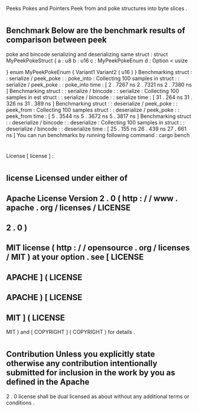 #
Peeks
Pokes
and
Pointers
Peek
from
and
poke
structures
into
byte
slices
.
#
#
Benchmark
Below
are
the
benchmark
results
of
comparison
between
peek
-
poke
and
bincode
serializing
and
deserializing
same
struct
:
struct
MyPeekPokeStruct
{
a
:
u8
b
:
u16
c
:
MyPeekPokeEnum
d
:
Option
<
usize
>
}
enum
MyPeekPokeEnum
{
Variant1
Variant2
(
u16
)
}
Benchmarking
struct
:
:
serialize
/
peek_poke
:
:
poke_into
:
Collecting
100
samples
in
struct
:
:
serialize
/
peek_poke
:
:
poke_into
time
:
[
2
.
7267
ns
2
.
7321
ns
2
.
7380
ns
]
Benchmarking
struct
:
:
serialize
/
bincode
:
:
serialize
:
Collecting
100
samples
in
est
struct
:
:
serialize
/
bincode
:
:
serialize
time
:
[
31
.
264
ns
31
.
326
ns
31
.
389
ns
]
Benchmarking
struct
:
:
deserialize
/
peek_poke
:
:
peek_from
:
Collecting
100
samples
struct
:
:
deserialize
/
peek_poke
:
:
peek_from
time
:
[
5
.
3544
ns
5
.
3672
ns
5
.
3817
ns
]
Benchmarking
struct
:
:
deserialize
/
bincode
:
:
deserialize
:
Collecting
100
samples
in
struct
:
:
deserialize
/
bincode
:
:
deserialize
time
:
[
25
.
155
ns
26
.
439
ns
27
.
661
ns
]
You
can
run
benchmarks
by
running
following
command
:
cargo
bench
#
#
License
[
license
]
:
#
license
Licensed
under
either
of
-
Apache
License
Version
2
.
0
(
http
:
/
/
www
.
apache
.
org
/
licenses
/
LICENSE
-
2
.
0
)
-
MIT
license
(
http
:
/
/
opensource
.
org
/
licenses
/
MIT
)
at
your
option
.
see
[
LICENSE
-
APACHE
]
(
LICENSE
-
APACHE
)
[
LICENSE
-
MIT
]
(
LICENSE
-
MIT
)
and
[
COPYRIGHT
]
(
COPYRIGHT
)
for
details
.
#
#
Contribution
Unless
you
explicitly
state
otherwise
any
contribution
intentionally
submitted
for
inclusion
in
the
work
by
you
as
defined
in
the
Apache
-
2
.
0
license
shall
be
dual
licensed
as
about
without
any
additional
terms
or
conditions
.
